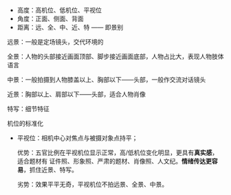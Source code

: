 - 高度：高机位、低机位、平视位
- 角度：正面、侧面、背面
- 距离：远、全、中、近、特 —— 即景别

远景：一般是定场镜头，交代环境的

全景：人物的头部接近画面顶部、脚步接近画面底部，人物占比大，表现人物肢体语言

中景：一般拍摄到人物膝盖以上、胸部以下——头部，一般作交流对话镜头

近景：胸部以上、肩部以下——头部，适合人物肖像

特写：细节特征



机位的标准化

- 平视位：相机中心对焦点与被摄对象点持平；

  优势：五官比例在平视机位显示正常，高/低机位变化明显，更具有**真实感**，适合题材有 证件照、形象照、严肃的题材、肖像照、人文纪。**情绪传达更容易**，抓住近景、特写。

  劣势：效果平平无奇，平视机位不拍远景、全景、中景。